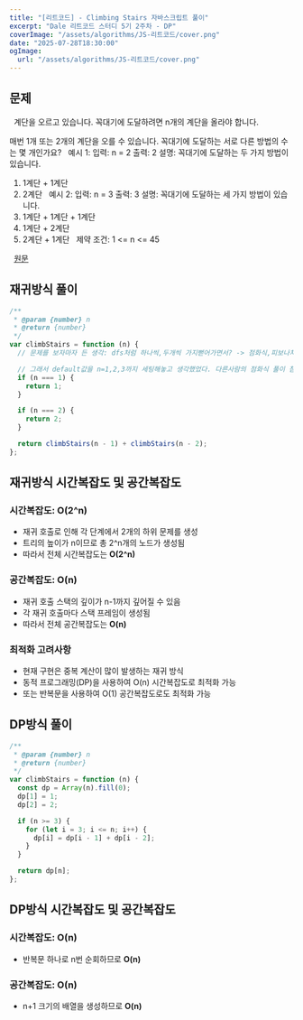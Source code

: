 ```yaml
---
title: "[리트코드] - Climbing Stairs 자바스크립트 풀이"
excerpt: "Dale 리트코드 스터디 5기 2주차 - DP"
coverImage: "/assets/algorithms/JS-리트코드/cover.png"
date: "2025-07-28T18:30:00"
ogImage:
  url: "/assets/algorithms/JS-리트코드/cover.png"
---
```


## 문제

&nbsp;
계단을 오르고 있습니다. 꼭대기에 도달하려면 n개의 계단을 올라야 합니다.

매번 1개 또는 2개의 계단을 오를 수 있습니다. 꼭대기에 도달하는 서로 다른 방법의 수는 몇 개인가요?
&nbsp;
예시 1:
입력: n = 2
출력: 2
설명: 꼭대기에 도달하는 두 가지 방법이 있습니다.

1. 1계단 + 1계단
2. 2계단
   &nbsp;
   예시 2:
   입력: n = 3
   출력: 3
   설명: 꼭대기에 도달하는 세 가지 방법이 있습니다.
3. 1계단 + 1계단 + 1계단
4. 1계단 + 2계단
5. 2계단 + 1계단
   &nbsp;
   제약 조건:
   1 <= n <= 45
   &nbsp;

&nbsp;
[원문](https://leetcode.com/problems/climbing-stairs/description/)

## 재귀방식 풀이

```javascript
/**
 * @param {number} n
 * @return {number}
 */
var climbStairs = function (n) {
  // 문제를 보자마자 든 생각: dfs처럼 하나씩,두개씩 가지뻗어가면서? -> 점화식,피보나치처럼 최적화된 형태겠는데? 여기까지는 생각. 근데 2칸전, 1칸전의 덧셈이라는 결론까지 내지는 못함

  // 그래서 default값을 n=1,2,3까지 세팅해놓고 생각했었다. 다른사람의 점화식 풀이 참고 후 역순으로 출발해서 2칸전, 1칸전에 대한 상황에 집중하는 방식 이해 완료. 구현은 내가 직접.
  if (n === 1) {
    return 1;
  }

  if (n === 2) {
    return 2;
  }

  return climbStairs(n - 1) + climbStairs(n - 2);
};
```

## 재귀방식 시간복잡도 및 공간복잡도

### 시간복잡도: O(2^n)

- 재귀 호출로 인해 각 단계에서 2개의 하위 문제를 생성
- 트리의 높이가 n이므로 총 2^n개의 노드가 생성됨
- 따라서 전체 시간복잡도는 **O(2^n)**

### 공간복잡도: O(n)

- 재귀 호출 스택의 깊이가 n-1까지 깊어질 수 있음
- 각 재귀 호출마다 스택 프레임이 생성됨
- 따라서 전체 공간복잡도는 **O(n)**

### 최적화 고려사항

- 현재 구현은 중복 계산이 많이 발생하는 재귀 방식
- 동적 프로그래밍(DP)을 사용하여 O(n) 시간복잡도로 최적화 가능
- 또는 반복문을 사용하여 O(1) 공간복잡도로도 최적화 가능

## DP방식 풀이

```javascript
/**
 * @param {number} n
 * @return {number}
 */
var climbStairs = function (n) {
  const dp = Array(n).fill(0);
  dp[1] = 1;
  dp[2] = 2;

  if (n >= 3) {
    for (let i = 3; i <= n; i++) {
      dp[i] = dp[i - 1] + dp[i - 2];
    }
  }

  return dp[n];
};
```

## DP방식 시간복잡도 및 공간복잡도

### 시간복잡도: O(n)

- 반복문 하나로 n번 순회하므로 **O(n)**

### 공간복잡도: O(n)

- n+1 크기의 배열을 생성하므로 **O(n)**
